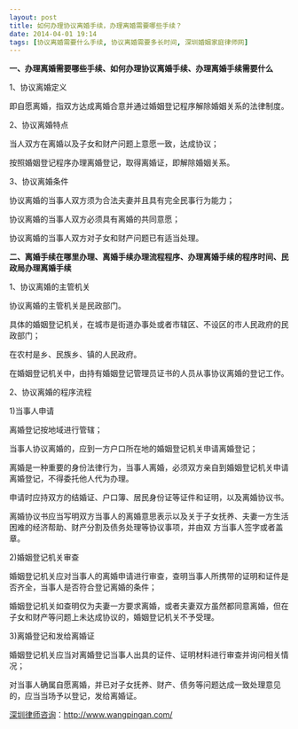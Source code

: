 ```yaml
---
layout: post
title: 如何办理协议离婚手续，办理离婚需要哪些手续？
date: 2014-04-01 19:14
tags: [协议离婚需要什么手续, 协议离婚需要多长时间, 深圳婚姻家庭律师网]
---
```

<strong>一、办理离婚需要哪些手续、如何办理协议离婚手续、办理离婚手续需要什么</strong>

1、协议离婚定义

即自愿离婚，指双方达成离婚合意并通过婚姻登记程序解除婚姻关系的法律制度。

2、协议离婚特点

当人双方在离婚以及子女和财产问题上意愿一致，达成协议；

按照婚姻登记程序办理离婚登记，取得离婚证，即解除婚姻关系。

3、协议离婚条件

协议离婚的当事人双方须为合法夫妻并且具有完全民事行为能力；

协议离婚的当事人双方必须具有离婚的共同意愿；

协议离婚的当事人双方对子女和财产问题已有适当处理。

<strong>二、离婚手续在哪里办理、离婚手续办理流程程序、办理离婚手续的程序时间、民政局办理离婚手续</strong>

1、协议离婚的主管机关

协议离婚的主管机关是民政部门。

具体的婚姻登记机关，在城市是街道办事处或者市辖区、不设区的市人民政府的民政部门；

在农村是乡、民族乡、镇的人民政府。

在婚姻登记机关中，由持有婚姻登记管理员证书的人员从事协议离婚的登记工作。

2、协议离婚的程序流程

1)当事人申请

离婚登记按地域进行管辖；

当事人协议离婚的，应到一方户口所在地的婚姻登记机关申请离婚登记；

离婚是一种重要的身份法律行为，当事人离婚，必须双方亲自到婚姻登记机关申请离婚登记，不得委托他人代为办理。

申请时应持双方的结婚证、户口簿、居民身份证等证件和证明，以及离婚协议书。

离婚协议书应当写明双方当事人的离婚意思表示以及关于子女抚养、夫妻一方生活困难的经济帮助、财产分割及债务处理等协议事项，并由双
方当事人签字或者盖章。

2)婚姻登记机关审查

婚姻登记机关应对当事人的离婚申请进行审查，查明当事人所携带的证明和证件是否齐全，当事人是否符合登记离婚的条件；

婚姻登记机关如查明仅为夫妻一方要求离婚，或者夫妻双方虽然都同意离婚，但在子女和财产等问题上未达成协议的，婚姻登记机关不予受理。

3)离婚登记和发给离婚证

婚姻登记机关应当对离婚登记当事人出具的证件、证明材料进行审查并询问相关情况；

对当事人确属自愿离婚，并已对子女抚养、财产、债务等问题达成一致处理意见的，应当当场予以登记，发给离婚证。

<a href="http://www.wangpingan.com/">深圳律师咨询</a>：<a href="http://www.wangpingan.com/">http://www.wangpingan.com/</a>

